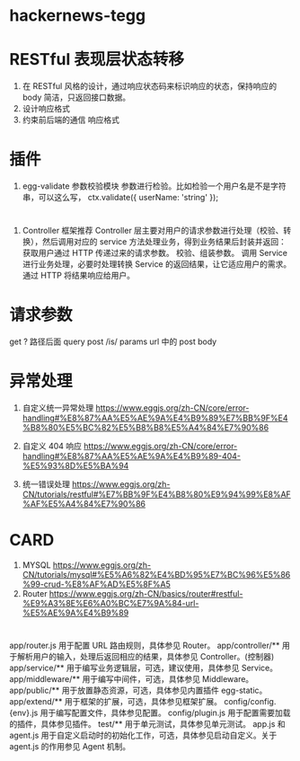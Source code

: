 # hackernews-tegg

# RESTful 表现层状态转移

1. 在 RESTful 风格的设计，通过响应状态码来标识响应的状态，保持响应的 body 简洁，只返回接口数据。
1. 设计响应格式
1. 约束前后端的通信 响应格式

# 插件

1. egg-validate 参数校验模块 参数进行检验。比如检验一个用户名是不是字符串，可以这么写，
   ctx.validate({ userName: 'string' });

#

1. Controller 框架推荐 Controller 层主要对用户的请求参数进行处理（校验、转换），然后调用对应的 service 方法处理业务，得到业务结果后封装并返回：
   获取用户通过 HTTP 传递过来的请求参数。
   校验、组装参数。
   调用 Service 进行业务处理，必要时处理转换 Service 的返回结果，让它适应用户的需求。
   通过 HTTP 将结果响应给用户。

# 请求参数

get ? 路径后面 query 
post /is/ params url 中的
post body

# 异常处理

1. 自定义统一异常处理
   https://www.eggjs.org/zh-CN/core/error-handling#%E8%87%AA%E5%AE%9A%E4%B9%89%E7%BB%9F%E4%B8%80%E5%BC%82%E5%B8%B8%E5%A4%84%E7%90%86

2. 自定义 404 响应
   https://www.eggjs.org/zh-CN/core/error-handling#%E8%87%AA%E5%AE%9A%E4%B9%89-404-%E5%93%8D%E5%BA%94
3. 统一错误处理 https://www.eggjs.org/zh-CN/tutorials/restful#%E7%BB%9F%E4%B8%80%E9%94%99%E8%AF%AF%E5%A4%84%E7%90%86

# CARD

1. MYSQL https://www.eggjs.org/zh-CN/tutorials/mysql#%E5%A6%82%E4%BD%95%E7%BC%96%E5%86%99-crud-%E8%AF%AD%E5%8F%A5
2. Router https://www.eggjs.org/zh-CN/basics/router#restful-%E9%A3%8E%E6%A0%BC%E7%9A%84-url-%E5%AE%9A%E4%B9%89

#

app/router.js 用于配置 URL 路由规则，具体参见 Router。
app/controller/** 用于解析用户的输入，处理后返回相应的结果，具体参见 Controller。(控制器)
app/service/** 用于编写业务逻辑层，可选，建议使用，具体参见 Service。
app/middleware/** 用于编写中间件，可选，具体参见 Middleware。
app/public/** 用于放置静态资源，可选，具体参见内置插件 egg-static。
app/extend/** 用于框架的扩展，可选，具体参见框架扩展。
config/config.{env}.js 用于编写配置文件，具体参见配置。
config/plugin.js 用于配置需要加载的插件，具体参见插件。
test/** 用于单元测试，具体参见单元测试。
app.js 和 agent.js 用于自定义启动时的初始化工作，可选，具体参见启动自定义。关于 agent.js 的作用参见 Agent 机制。
